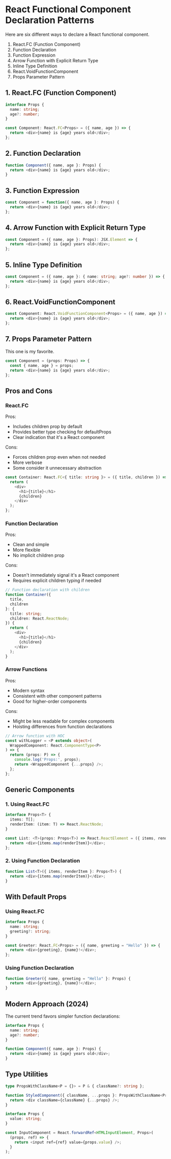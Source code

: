 # React Functional Component Declaration Patterns

Here are six different ways to declare a React functional component.

1. React.FC (Function Component)
2. Function Declaration
3. Function Expression
4. Arrow Function with Explicit Return Type
5. Inline Type Definition
6. React.VoidFunctionComponent
7. Props Parameter Pattern

## 1. React.FC (Function Component)

```typescript
interface Props {
  name: string;
  age?: number;
}

const Component: React.FC<Props> = ({ name, age }) => {
  return <div>{name} is {age} years old</div>;
};
```

## 2. Function Declaration

```typescript
function Component({ name, age }: Props) {
  return <div>{name} is {age} years old</div>;
}
```

## 3. Function Expression

```typescript
const Component = function({ name, age }: Props) {
  return <div>{name} is {age} years old</div>;
};
```

## 4. Arrow Function with Explicit Return Type

```typescript
const Component = ({ name, age }: Props): JSX.Element => {
  return <div>{name} is {age} years old</div>;
};
```

## 5. Inline Type Definition

```typescript
const Component = ({ name, age }: { name: string; age?: number }) => {
  return <div>{name} is {age} years old</div>;
};
```

## 6. React.VoidFunctionComponent

```typescript
const Component: React.VoidFunctionComponent<Props> = ({ name, age }) => {
  return <div>{name} is {age} years old</div>;
};
```

## 7. Props Parameter Pattern

This one is my favorite.

```typescript
const Component = (props: Props) => {
  const { name, age } = props;
  return <div>{name} is {age} years old</div>;
};
```

## Pros and Cons

### React.FC

Pros:

- Includes children prop by default
- Provides better type checking for defaultProps
- Clear indication that it's a React component

Cons:

- Forces children prop even when not needed
- More verbose
- Some consider it unnecessary abstraction

```typescript
const Container: React.FC<{ title: string }> = ({ title, children }) => {
  return (
    <div>
      <h1>{title}</h1>
      {children}
    </div>
  );
};
```

### Function Declaration

Pros:

- Clean and simple
- More flexible
- No implicit children prop

Cons:

- Doesn't immediately signal it's a React component
- Requires explicit children typing if needed

```typescript
// Function declaration with children
function Container({ 
  title, 
  children 
}: { 
  title: string;
  children: React.ReactNode;
}) {
  return (
    <div>
      <h1>{title}</h1>
      {children}
    </div>
  );
}
```

### Arrow Functions

Pros:

- Modern syntax
- Consistent with other component patterns
- Good for higher-order components

Cons:

- Might be less readable for complex components
- Hoisting differences from function declarations

```typescript
// Arrow function with HOC
const withLogger = <P extends object>(
  WrappedComponent: React.ComponentType<P>
) => {
  return (props: P) => {
    console.log('Props:', props);
    return <WrappedComponent {...props} />;
  };
};
```

## Generic Components

### 1. Using React.FC

```typescript
interface Props<T> {
  items: T[];
  renderItem: (item: T) => React.ReactNode;
}

const List: <T>(props: Props<T>) => React.ReactElement = ({ items, renderItem }) => {
  return <div>{items.map(renderItem)}</div>;
};
```

### 2. Using Function Declaration

```typescript
function List<T>({ items, renderItem }: Props<T>) {
  return <div>{items.map(renderItem)}</div>;
}
```

## With Default Props

### Using React.FC

```typescript
interface Props {
  name: string;
  greeting?: string;
}

const Greeter: React.FC<Props> = ({ name, greeting = "Hello" }) => {
  return <div>{greeting}, {name}!</div>;
};
```

### Using Function Declaration

```typescript
function Greeter({ name, greeting = "Hello" }: Props) {
  return <div>{greeting}, {name}!</div>;
}
```

## Modern Approach (2024)

The current trend favors simpler function declarations:

```typescript
interface Props {
  name: string;
  age?: number;
}

function Component({ name, age }: Props) {
  return <div>{name} is {age} years old</div>;
}
```

## Type Utilities

```typescript
type PropsWithClassName<P = {}> = P & { className?: string };

function StyledComponent({ className, ...props }: PropsWithClassName<Props>) {
  return <div className={className} {...props} />;
}

interface Props {
  value: string;
}

const InputComponent = React.forwardRef<HTMLInputElement, Props>(
  (props, ref) => {
    return <input ref={ref} value={props.value} />;
  }
);
```
